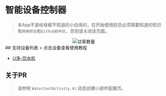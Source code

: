 # 智能设备控制器
> 本App不是给啥都不知道的小白用的，在开始使用前您必须需要知道的知识有`网络抓包`和`Github附件区`，否则请关闭该页面。
<div align="center">
<img src="https://profile-counter.glitch.me/com.peanut.whut.smart/count.svg" alt="访客数量">
</div>
## 支持设备列表
> 点击设备查看使用教程

- [U净-饮水机](doc/uclean.md)

## 关于PR
> 请参照 `WaterConfActivity.kt` 动态创建小部件配置页。